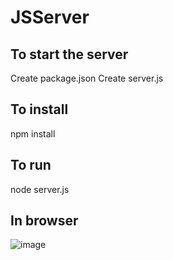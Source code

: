 # JSServer

## To start the server 
Create package.json
Create server.js

## To install 
npm install

## To run
node server.js

## In browser

![image](https://user-images.githubusercontent.com/98117412/219394626-94104af4-228c-4ebb-838e-4df65ecfb615.png)
